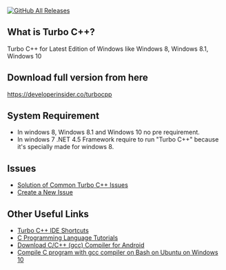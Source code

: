 [![GitHub All Releases](https://img.shields.io/github/downloads/vineetchoudhary/TurboCPP/total?style=flat-square)](https://developerinsider.co/turbocpp)

## What is Turbo C++?
Turbo C++ for Latest Edition of Windows like Windows 8, Windows 8.1, Windows 10

## Download full version from here
https://developerinsider.co/turbocpp

## System Requirement
- In windows 8, Windows 8.1 and Windows 10 no pre requirement.
- In windows 7 .NET 4.5 Framework require to run "Turbo C++" because it's specially made for windows 8.
    
## Issues
- [Solution of Common Turbo C++ Issues](https://developerinsider.co/solution-of-common-turbo-c-issues/)
- [Create a New Issue](https://github.com/vineetchoudhary/TurboCPP/issues)

## Other Useful Links
- [Turbo C++ IDE Shortcuts](https://developerinsider.co/turbo-c-shortcuts/)
- [C Programming Language Tutorials](https://developerinsider.co/c-and-cpp-insider/)
- [Download C/C++ (gcc) Compiler for Android](https://developerinsider.co/c-compiler-for-android-run-c-c-programs-on-android/)
- [Compile C program with gcc compiler on Bash on Ubuntu on Windows 10](https://developerinsider.co/compile-c-program-with-gcc-compiler-on-bash-on-ubuntu-on-windows-10/)
